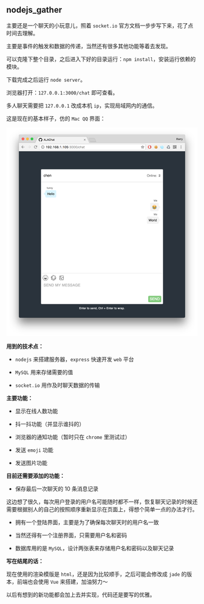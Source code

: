 ## nodejs_gather

主要还是一个聊天的小玩意儿，照着 `socket.io` 官方文档一步步写下来，花了点时间去理解。

主要是事件的触发和数据的传递，当然还有很多其他功能等着去发现。

可以克隆下整个目录，之后进入下好的目录运行：`npm install`，安装运行依赖的模块。

下载完成之后运行 `node server`。

浏览器打开：`127.0.0.1:3000/chat` 即可查看。

多人聊天需要把 `127.0.0.1` 改成本机 `ip`，实现局域网内的通信。

这是现在的基本样子，仿的 `Mac QQ` 界面：

![chat](assets/chat.png)

**用到的技术点：**

* `nodejs` 来搭建服务器，`express` 快速开发 `web` 平台

* `MySQL` 用来存储需要的值

* `socket.io` 用作及时聊天数据的传输

**主要功能：**

* 显示在线人数功能

* 抖一抖功能（并显示谁抖的）

* 浏览器的通知功能（暂时只在 `chrome` 里测试过）

* 发送 `emoji` 功能

* 发送图片功能

**目前还需要添加的功能：**

* 保存最后一次聊天的 10 条消息记录

这边想了很久，每次用户登录的用户名可能随时都不一样，恢复聊天记录的时候还需要根据别人的自己的按照顺序重新显示在页面上，得想个简单一点的办法才行。

* 拥有一个登陆界面，主要是为了确保每次聊天时的用户名一致

* 当然还得有一个注册界面，只需要用户名和密码

* 数据库用的是 `MySQL`，设计两张表来存储用户名和密码以及聊天记录

**写在结尾的话：**

现在使用的渲染模版是 `html`，还是因为比较顺手，之后可能会修改成 `jade` 的版本，前端也会使用 `Vue` 来搭建，加油努力～

以后有想到的新功能都会加上去并实现，代码还是要写的优雅。